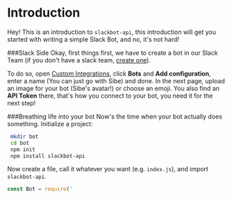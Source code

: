 # Introduction
 Hey! This is an introduction to `slackbot-api`, this introduction will get you started with writing a simple Slack Bot, and no, it's not hard!

###Slack Side
 Okay, first things first, we have to create a bot in our Slack Team (if you don't have a slack team, [create one](https://slack.com/)).

To do so, open [Custom Integrations](https://pichak.slack.com/apps/manage/custom-integrations), click **Bots** and **Add configuration**, enter a name (You can just go with Sibe) and done. In the next page, upload an image for your bot (Sibe's avatar!) or choose an emoji. You also find an **API Token** there, that's how you connect to your bot, you need it for the next step!

###Breathing life into your bot
 Now's the time when your bot actually does something.
 Initialize a project:
```bash
 mkdir bot
 cd bot
 npm init
 npm install slackbot-api
```
 Now create a file, call it whatever you want (e.g. `index.js`), and import `slackbot-api`.
 
 ```javascript
 const Bot = require('